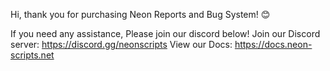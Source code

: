 Hi, thank you for purchasing Neon Reports and Bug System! 😊

If you need any assistance, Please join our discord below!
Join our Discord server: https://discord.gg/neonscripts
View our Docs: https://docs.neon-scripts.net
